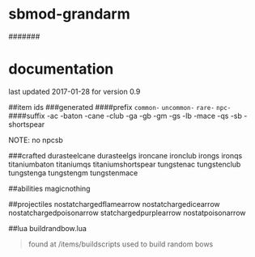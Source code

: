 # sbmod-grandarm
#######
# documentation
last updated 2017-01-28 for version 0.9

##item ids
###generated
####prefix
`common-`
`uncommon-`
`rare-`
`npc-`
####suffix
-ac
-baton
-cane
-club
-ga
-gb
-gm
-gs
-lb
-mace
-qs
-sb
-shortspear

NOTE: no npcsb

###crafted
durasteelcane
durasteelgs
ironcane
ironclub
irongs
ironqs
titaniumbaton
titaniumqs
titaniumshortspear
tungstenac
tungstenclub
tungstenga
tungstengm
tungstenmace

##abilities
magicnothing

##projectiles
nostatchargedflamearrow
nostatchargedicearrow
nostatchargedpoisonarrow
statchargedpurplearrow
nostatpoisonarrow

##lua
buildrandbow.lua
>found at /items/buildscripts
>used to build random bows
